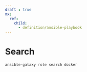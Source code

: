 ```yaml
---
draft : true
mx:  
  ref:
    child:
      - definition/ansible-playbook
---
```



# Search

```bash
ansible-galaxy role search docker
```
